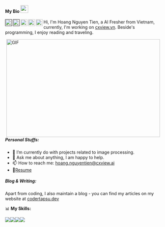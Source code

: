 #### My Bio  <img src="https://media.giphy.com/media/hvRJCLFzcasrR4ia7z/giphy.gif" width="25px">
<a href="">
  <img align="left" alt="Abhishek's Discord" width="22px" src="https://cdn.jsdelivr.net/npm/simple-icons@v3/icons/discord.svg" />
</a> <a href="">
  <img align="left" alt="Abhishek Naidu | Twitter" width="22px" src="https://cdn.jsdelivr.net/npm/simple-icons@v3/icons/twitter.svg" />
</a> <a href="https://www.linkedin.com/in/hoang-nguyen-74995912b/">
  <img align="left" alt="Abhishek's LinkdeIN" width="22px" src="https://cdn.jsdelivr.net/npm/simple-icons@v3/icons/linkedin.svg" />
</a> <a href="https://t.me/hoangnt2601">
  <img align="left" alt="Abhishek's Telegram" width="22px" src="https://cdn.jsdelivr.net/npm/simple-icons@v3/icons/telegram.svg" />
</a> <a href="https://leetcode.com">
  <img align="left" alt="Abhishek's Leetcode" width="22px" src="https://cdn.jsdelivr.net/npm/simple-icons@v3/icons/leetcode.svg" />
</a>

Hi, I'm Hoang Nguyen Tien, a AI Fresher from Vietnam, currently, I'm working on [cxview.vn](https://cxview.vn/). Beside's programming, I enjoy reading and traveling.

  <img align="right" alt="GIF" src="https://github.com/abhisheknaiidu/abhisheknaiidu/blob/master/code.gif?raw=true" width="500" height="320" />

##### **Personal Stuffs:**

- 🌱 I’m currently do with projects related to image processing.
- 💬 Ask me about anything, I am happy to help.
- 📫 How to reach me: hoang.nguyentien@cxview.ai
- 📝[Resume](https://www.topcv.vn/xem-cv/3366e6554d7fec6ac2f8baa79ec7402e)

##### Blog & Writing:

Apart from coding, I also maintain a blog - you can find my articles on my website at [codertapsu.dev](https://hoangnt2601.github.io/)

📊 **My Skills:**

![](https://img.shields.io/badge/OS-Linux-informational?style=flat&logo=<LOGO_NAME>&logoColor=white&color=ffff1a)![](https://img.shields.io/badge/Language-Python-informational?style=flat&logo=<LOGO_NAME>&logoColor=white&color=2bbc8a)![](https://img.shields.io/badge/Framework-Tensorflow-informational?style=flat&logo=<LOGO_NAME>&logoColor=white&color=ff8533)![](https://img.shields.io/badge/Framework-Pytorch-informational?style=flat&logo=<LOGO_NAME>&logoColor=white&color=66a3ff)

